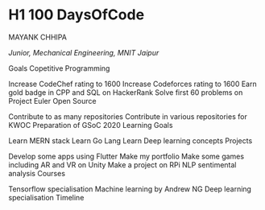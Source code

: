 # H1 100 DaysOfCode
MAYANK CHHIPA

*Junior, Mechanical Engineering, MNIT Jaipur*

Goals
Copetitive Programming

 Increase CodeChef rating to 1600
 Increase Codeforces rating to 1600
 Earn gold badge in CPP and SQL on HackerRank
 Solve first 60 problems on Project Euler
Open Source

 Contribute to as many repositories
 Contribute in various repositories for KWOC
 Preparation of GSoC 2020
Learning Goals

 Learn MERN stack
 Learn Go Lang
 Learn Deep learning concepts
Projects

 Develop some apps using Flutter
 Make my portfolio
 Make some games including AR and VR on Unity
 Make a project on RPi
 NLP sentimental analysis
Courses

 Tensorflow specialisation
 Machine learning by Andrew NG
 Deep learning specialisation
Timeline
